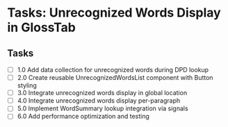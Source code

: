 # Tasks: Unrecognized Words Display in GlossTab

## Tasks

- [ ] 1.0 Add data collection for unrecognized words during DPD lookup
- [ ] 2.0 Create reusable UnrecognizedWordsList component with Button styling
- [ ] 3.0 Integrate unrecognized words display in global location
- [ ] 4.0 Integrate unrecognized words display per-paragraph
- [ ] 5.0 Implement WordSummary lookup integration via signals
- [ ] 6.0 Add performance optimization and testing
